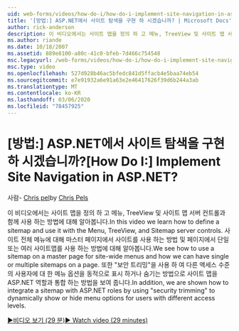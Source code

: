 ```yaml
---
uid: web-forms/videos/how-do-i/how-do-i-implement-site-navigation-in-aspnet
title: '[방법:] ASP.NET에서 사이트 탐색을 구현 하 시겠습니까? | Microsoft Docs'
author: rick-anderson
description: 이 비디오에서는 사이트 맵을 정의 하 고 메뉴, TreeView 및 사이트 맵 서버 컨트롤과 함께 사용 하는 방법에 대해 알아봅니다. 마스터 페이지에서 사이트 맵을 사용 하는 방법에 대해 알아봅니다.
ms.author: riande
ms.date: 10/18/2007
ms.assetid: 889e8100-a80c-41c0-bfeb-7d466c754548
msc.legacyurl: /web-forms/videos/how-do-i/how-do-i-implement-site-navigation-in-aspnet
msc.type: video
ms.openlocfilehash: 527d928b46ac5bfedc841d5ffacb4e5baa74eb54
ms.sourcegitcommit: e7e91932a6e91a63e2e46417626f39d6b244a3ab
ms.translationtype: MT
ms.contentlocale: ko-KR
ms.lasthandoff: 03/06/2020
ms.locfileid: "78457925"
---
```

# <a name="how-do-i-implement-site-navigation-in-aspnet"></a><span data-ttu-id="c5dfa-105">[방법:] ASP.NET에서 사이트 탐색을 구현 하 시겠습니까?</span><span class="sxs-lookup"><span data-stu-id="c5dfa-105">[How Do I:] Implement Site Navigation in ASP.NET?</span></span>

<span data-ttu-id="c5dfa-106">사람- [Chris pel](https://twitter.com/chrispels)</span><span class="sxs-lookup"><span data-stu-id="c5dfa-106">by [Chris Pels](https://twitter.com/chrispels)</span></span>

<span data-ttu-id="c5dfa-107">이 비디오에서는 사이트 맵을 정의 하 고 메뉴, TreeView 및 사이트 맵 서버 컨트롤과 함께 사용 하는 방법에 대해 알아봅니다.</span><span class="sxs-lookup"><span data-stu-id="c5dfa-107">In this video we learn how to define a sitemap and use it with the Menu, TreeView, and Sitemap server controls.</span></span> <span data-ttu-id="c5dfa-108">사이트 전체 메뉴에 대해 마스터 페이지에서 사이트를 사용 하는 방법 및 페이지에서 단일 또는 여러 사이트맵를 사용 하는 방법에 대해 알아봅니다.</span><span class="sxs-lookup"><span data-stu-id="c5dfa-108">We see how to use a sitemap on a master page for site-wide menus and how we can have single or multiple sitemaps on a page.</span></span> <span data-ttu-id="c5dfa-109">또한 "보안 트리밍"을 사용 하 여 다른 액세스 수준의 사용자에 대 한 메뉴 옵션을 동적으로 표시 하거나 숨기는 방법으로 사이트 맵을 ASP.NET 역할과 통합 하는 방법을 보여 줍니다.</span><span class="sxs-lookup"><span data-stu-id="c5dfa-109">In addition, we are shown how to integrate a sitemap with ASP.NET roles by using "security trimming" to dynamically show or hide menu options for users with different access levels.</span></span>

[<span data-ttu-id="c5dfa-110">&#9654;비디오 보기 (29 분)</span><span class="sxs-lookup"><span data-stu-id="c5dfa-110">&#9654; Watch video (29 minutes)</span></span>](https://channel9.msdn.com/Blogs/ASP-NET-Site-Videos/how-do-i-implement-site-navigation-in-aspnet)
